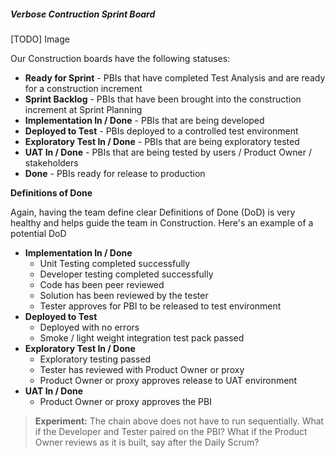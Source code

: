 ##### Verbose Contruction Sprint Board

[TODO] Image

Our Construction boards have the following statuses:

* **Ready for Sprint** - PBIs that have completed Test Analysis and are ready for a construction increment
* **Sprint Backlog** - PBIs that have been brought into the construction increment at Sprint Planning
* **Implementation In / Done** - PBIs that are being developed
* **Deployed to Test** - PBIs deployed to a controlled test environment
* **Exploratory Test In / Done** - PBIs that are being exploratory tested
* **UAT In / Done** - PBIs that are being tested by users / Product Owner / stakeholders
* **Done** - PBIs ready for release to production

**Definitions of Done**

Again, having the team define clear Definitions of Done (DoD) is very healthy and helps guide the team in Construction.  Here's an example of a potential DoD

* **Implementation In / Done**
  * Unit Testing completed successfully
  * Developer testing completed successfully
  * Code has been peer reviewed
  * Solution has been reviewed by the tester
  * Tester approves for PBI to be released to test environment
* **Deployed to Test**
  * Deployed with no errors
  * Smoke / light weight integration test pack passed
* **Exploratory Test In / Done** 
  * Exploratory testing passed
  * Tester has reviewed with Product Owner or proxy
  * Product Owner or proxy approves release to UAT environment
* **UAT In / Done**
  * Product Owner or proxy approves the PBI

> **Experiment:**  The chain above does not have to run sequentially.  What if the Developer and Tester paired on the PBI?  What if the Product Owner reviews as it is built, say after the Daily Scrum?
